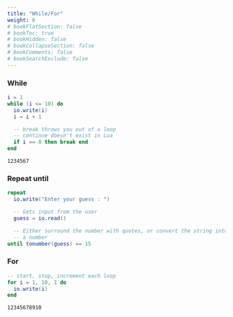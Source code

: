 ```yaml
---
title: "While/For"
weight: 6
# bookFlatSection: false
# bookToc: true
# bookHidden: false
# bookCollapseSection: false
# bookComments: false
# bookSearchExclude: false
---
```


### While

```lua
i = 1
while (i <= 10) do
  io.write(i)
  i = i + 1

  -- break throws you out of a loop
  -- continue doesn't exist in Lua
  if i == 8 then break end
end
```
```
1234567
```

### Repeat until

```lua
repeat
  io.write("Enter your guess : ")

  -- Gets input from the user
  guess = io.read()

  -- Either surround the number with quotes, or convert the string into
  -- a number
until tonumber(guess) == 15
```

### For

```lua
-- start, stop, increment each loop
for i = 1, 10, 1 do
  io.write(i)
end
```
```
12345678910
```
